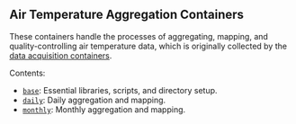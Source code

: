 ## Air Temperature Aggregation Containers

These containers handle the processes of aggregating, mapping, and quality-controlling air temperature data, which is originally collected by the [data acquisition containers](containers/shared/acquisition).

Contents:
* [`base`](containers/airtemp/aggregation/base): Essential libraries, scripts, and directory setup.
* [`daily`](containers/airtemp/aggregation/daily): Daily aggregation and mapping.
* [`monthly`](containers/airtemp/aggregation/monthly): Monthly aggregation and mapping.